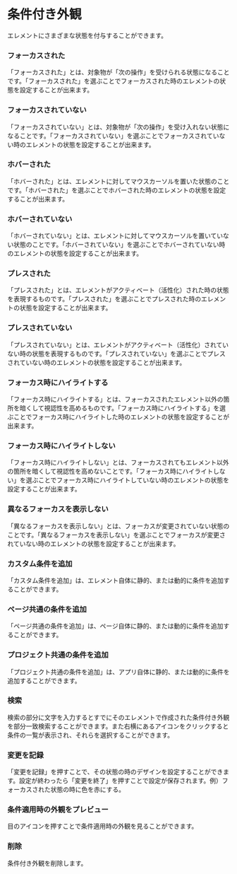 # 条件付き外観

エレメントにさまざまな状態を付与することができます。

### フォーカスされた

「フォーカスされた」とは、対象物が「次の操作」を受けられる状態になることです。「フォーカスされた」を選ぶことでフォーカスされた時のエレメントの状態を設定することが出来ます。

### フォーカスされていない

「フォーカスされていない」とは、対象物が「次の操作」を受け入れない状態になることです。「フォーカスされていない」を選ぶことでフォーカスされていない時のエレメントの状態を設定することが出来ます。

### ホバーされた

「ホバーされた」とは、エレメントに対してマウスカーソルを置いた状態のことです。「ホバーされた」を選ぶことでホバーされた時のエレメントの状態を設定することが出来ます。

### ホバーされていない

「ホバーされていない」とは、エレメントに対してマウスカーソルを置いていない状態のことです。「ホバーされていない」を選ぶことでホバーされていない時のエレメントの状態を設定することが出来ます。

### プレスされた

「プレスされた」とは、エレメントがアクティベート（活性化）された時の状態を表現するものです。「プレスされた」を選ぶことでプレスされた時のエレメントの状態を設定することが出来ます。

### プレスされていない

「プレスされていない」とは、エレメントがアクティベート（活性化）されていない時の状態を表現するものです。「プレスされていない」を選ぶことでプレスされていない時のエレメントの状態を設定することが出来ます。

### フォーカス時にハイライトする

「フォーカス時にハイライトする」とは、フォーカスされたエレメント以外の箇所を暗くして視認性を高めるものです。「フォーカス時にハイライトする」を選ぶことでフォーカス時にハイライトした時のエレメントの状態を設定することが出来ます。

### フォーカス時にハイライトしない

「フォーカス時にハイライトしない」とは、フォーカスされてもエレメント以外の箇所を暗くして視認性を高めないことです。「フォーカス時にハイライトしない」を選ぶことでフォーカス時にハイライトしていない時のエレメントの状態を設定することが出来ます。

### 異なるフォーカスを表示しない

「異なるフォーカスを表示しない」とは、フォーカスが変更されていない状態のことです。「異なるフォーカスを表示しない」を選ぶことでフォーカスが変更されていない時のエレメントの状態を設定することが出来ます。

### カスタム条件を追加

「カスタム条件を追加」は、エレメント自体に静的、または動的に条件を追加することができます。

### ページ共通の条件を追加

「ページ共通の条件を追加」は、ページ自体に静的、または動的に条件を追加することができます。

### プロジェクト共通の条件を追加

「プロジェクト共通の条件を追加」は、アプリ自体に静的、または動的に条件を追加することができます。

### 検索

検索の部分に文字を入力するとすでにそのエレメントで作成された条件付き外観を部分一致検索することができます。また右横にあるアイコンをクリックすると条件の一覧が表示され、それらを選択することができます。

### 変更を記録

「変更を記録」を押すことで、その状態の時のデザインを設定することができます。設定が終わったら「変更を終了」を押すことで設定が保存されます。例）フォーカスされた状態の時に色を赤にする。

### 条件適用時の外観をプレビュー

目のアイコンを押すことで条件適用時の外観を見ることができます。

### 削除

条件付き外観を削除します。

